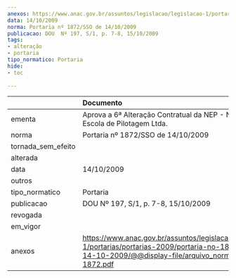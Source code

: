 ```yaml
---
anexos: https://www.anac.gov.br/assuntos/legislacao/legislacao-1/portarias/portarias-2009/portaria-no-1872-sso-de-14-10-2009/@@display-file/arquivo_norma/PA2009-1872.pdf
data: 14/10/2009
norma: Portaria nº 1872/SSO de 14/10/2009
publicacao: DOU  Nº 197, S/1, p. 7-8, 15/10/2009
tags:
- alteração
- portaria
tipo_normatico: Portaria
hide: 
- toc 
 
---
```


|                    | Documento                                                                                                                                                         |
|:-------------------|:------------------------------------------------------------------------------------------------------------------------------------------------------------------|
| ementa             | Aprova a 6ª Alteração Contratual da NEP - Nacional Escola de Pilotagem Ltda.                                                                                      |
| norma              | Portaria nº 1872/SSO de 14/10/2009                                                                                                                                |
| tornada_sem_efeito |                                                                                                                                                                   |
| alterada           |                                                                                                                                                                   |
| data               | 14/10/2009                                                                                                                                                        |
| outros             |                                                                                                                                                                   |
| tipo_normatico     | Portaria                                                                                                                                                          |
| publicacao         | DOU  Nº 197, S/1, p. 7-8, 15/10/2009                                                                                                                              |
| revogada           |                                                                                                                                                                   |
| em_vigor           |                                                                                                                                                                   |
| anexos             | https://www.anac.gov.br/assuntos/legislacao/legislacao-1/portarias/portarias-2009/portaria-no-1872-sso-de-14-10-2009/@@display-file/arquivo_norma/PA2009-1872.pdf |
